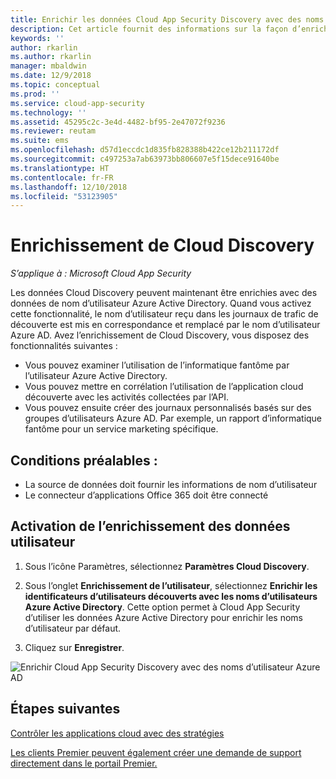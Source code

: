 ```yaml
---
title: Enrichir les données Cloud App Security Discovery avec des noms d’utilisateur Azure AD | Microsoft Docs
description: Cet article fournit des informations sur la façon d’enrichir les données Cloud App Security Discovery avec des noms d’utilisateur Azure AD.
keywords: ''
author: rkarlin
ms.author: rkarlin
manager: mbaldwin
ms.date: 12/9/2018
ms.topic: conceptual
ms.prod: ''
ms.service: cloud-app-security
ms.technology: ''
ms.assetid: 45295c2c-3e4d-4482-bf95-2e47072f9236
ms.reviewer: reutam
ms.suite: ems
ms.openlocfilehash: d57d1eccdc1d835fb828388b422ce12b211172df
ms.sourcegitcommit: c497253a7ab63973bb806607e5f15dece91640be
ms.translationtype: HT
ms.contentlocale: fr-FR
ms.lasthandoff: 12/10/2018
ms.locfileid: "53123905"
---
```

# <a name="cloud-discovery-enrichment"></a>Enrichissement de Cloud Discovery

*S’applique à : Microsoft Cloud App Security*

Les données Cloud Discovery peuvent maintenant être enrichies avec des données de nom d’utilisateur Azure Active Directory. Quand vous activez cette fonctionnalité, le nom d’utilisateur reçu dans les journaux de trafic de découverte est mis en correspondance et remplacé par le nom d’utilisateur Azure AD. Avez l’enrichissement de Cloud Discovery, vous disposez des fonctionnalités suivantes :
- Vous pouvez examiner l’utilisation de l’informatique fantôme par l’utilisateur Azure Active Directory.
- Vous pouvez mettre en corrélation l’utilisation de l’application cloud découverte avec les activités collectées par l’API.
- Vous pouvez ensuite créer des journaux personnalisés basés sur des groupes d’utilisateurs Azure AD. Par exemple, un rapport d’informatique fantôme pour un service marketing spécifique.


## <a name="prerequisites"></a>Conditions préalables :
- La source de données doit fournir les informations de nom d’utilisateur
- Le connecteur d’applications Office 365 doit être connecté

## <a name="enabling-user-data-enrichment"></a>Activation de l’enrichissement des données utilisateur 
    
1. Sous l’icône Paramètres, sélectionnez **Paramètres Cloud Discovery**.
     
2. Sous l’onglet **Enrichissement de l’utilisateur**, sélectionnez **Enrichir les identificateurs d’utilisateurs découverts avec les noms d’utilisateurs Azure Active Directory**. Cette option permet à Cloud App Security d’utiliser les données Azure Active Directory pour enrichir les noms d’utilisateur par défaut.

3. Cliquez sur **Enregistrer**.
 
![Enrichir Cloud App Security Discovery avec des noms d’utilisateur Azure AD](./media/discovery-enrichment.png)
  

  
      
## <a name="next-steps"></a>Étapes suivantes
  
[Contrôler les applications cloud avec des stratégies](control-cloud-apps-with-policies.md)   

[Les clients Premier peuvent également créer une demande de support directement dans le portail Premier.](https://premier.microsoft.com/)  
    
      
  